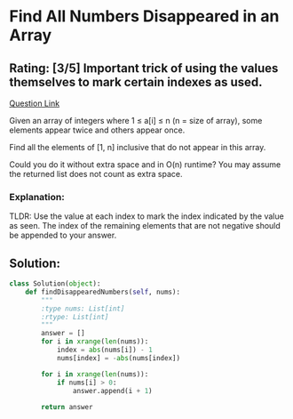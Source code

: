 # Find All Numbers Disappeared in an Array  
## Rating: [3/5] Important trick of using the values themselves to mark certain indexes as used.

[Question Link](https://leetcode.com/problems/find-all-numbers-disappeared-in-an-array/)  

Given an array of integers where 1 ≤ a[i] ≤ n (n = size of array), some elements appear twice and others appear once.  

Find all the elements of [1, n] inclusive that do not appear in this array.  

Could you do it without extra space and in O(n) runtime? You may assume the returned list does not count as extra space.  

### Explanation:
TLDR: Use the value at each index to mark the index indicated by the value as seen. The index of the remaining elements that are not negative should be appended to your answer.

## Solution:
```Python
class Solution(object):
    def findDisappearedNumbers(self, nums):
        """
        :type nums: List[int]
        :rtype: List[int]
        """
        answer = []
        for i in xrange(len(nums)):
            index = abs(nums[i]) - 1
            nums[index] = -abs(nums[index])

        for i in xrange(len(nums)):
            if nums[i] > 0:
                answer.append(i + 1)
                
        return answer
```
